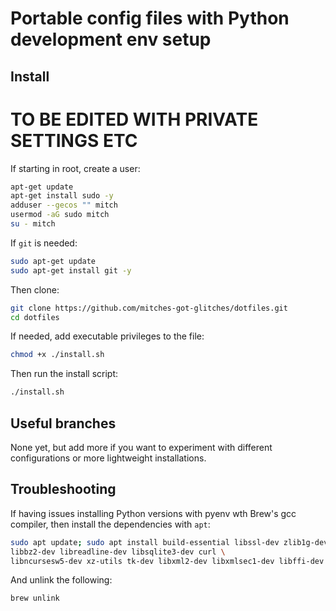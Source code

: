 # Portable config files with Python development env setup

## Install

# TO BE EDITED WITH PRIVATE SETTINGS ETC

If starting in root, create a user:

```bash
apt-get update
apt-get install sudo -y
adduser --gecos "" mitch
usermod -aG sudo mitch
su - mitch
```

If `git` is needed:

```bash
sudo apt-get update
sudo apt-get install git -y
```

Then clone:

```bash
git clone https://github.com/mitches-got-glitches/dotfiles.git
cd dotfiles
```

If needed, add executable privileges to the file:

```bash
chmod +x ./install.sh
```

Then run the install script:

```bash
./install.sh
```

## Useful branches

None yet, but add more if you want to experiment with different configurations or more lightweight
installations.


## Troubleshooting

If having issues installing Python versions with pyenv wth Brew's gcc compiler, then install the
dependencies with `apt`:

```bash
sudo apt update; sudo apt install build-essential libssl-dev zlib1g-dev \
libbz2-dev libreadline-dev libsqlite3-dev curl \
libncursesw5-dev xz-utils tk-dev libxml2-dev libxmlsec1-dev libffi-dev liblzma-dev
```

And unlink the following:

```bash
brew unlink
```
